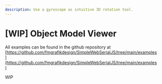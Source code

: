 ```yaml
---
description: Use a gyroscope as intuitive 3D rotation tool.
---
```


# \[WIP\] Object Model Viewer

All examples can be found in the github repository at [https://github.com/fmgrafikdesign/SimpleWebSerialJS/tree/main/examples](https://github.com/fmgrafikdesign/SimpleWebSerialJS/tree/main/examples)

WIP

